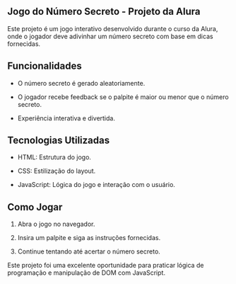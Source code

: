 ## Jogo do Número Secreto - Projeto da Alura

Este projeto é um jogo interativo desenvolvido durante o curso da Alura, onde o jogador deve adivinhar um número secreto com base em dicas fornecidas.

## Funcionalidades

- O número secreto é gerado aleatoriamente.

- O jogador recebe feedback se o palpite é maior ou menor que o número secreto.

- Experiência interativa e divertida.


## Tecnologias Utilizadas

- HTML: Estrutura do jogo.

- CSS: Estilização do layout.

- JavaScript: Lógica do jogo e interação com o usuário.


## Como Jogar

1. Abra o jogo no navegador.
   
2. Insira um palpite e siga as instruções fornecidas.

3. Continue tentando até acertar o número secreto.


Este projeto foi uma excelente oportunidade para praticar lógica de programação e manipulação de DOM com JavaScript.
